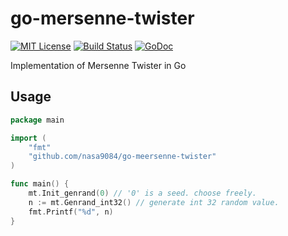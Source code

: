# go-mersenne-twister
[![MIT License](http://img.shields.io/badge/license-MIT-blue.svg?style=flat)](LICENSE)
[![Build Status](https://travis-ci.org/nasa9084/go-mersenne-twister.svg?branch=master)](https://travis-ci.org/nasa9084/go-mersenne-twister)
[![GoDoc](https://godoc.org/github.com/nasa9084/go-mersenne-twister?status.svg)](https://godoc.org/github.com/nasa9084/go-mersenne-twister)

Implementation of Mersenne Twister in Go

## Usage

``` go
package main

import (
    "fmt"
    "github.com/nasa9084/go-meersenne-twister"
)

func main() {
    mt.Init_genrand(0) // '0' is a seed. choose freely.
    n := mt.Genrand_int32() // generate int 32 random value.
    fmt.Printf("%d", n)
}
```
